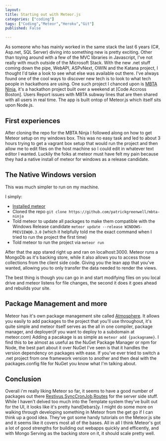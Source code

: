 ```yaml
---
layout: 
title: Starting out with Meteor.js
categories: ["coding"]
tags: ["Coding","Meteor","Heroku","Git"]
published: False

---
```


As someone who has mainly worked in the same stack the last 6 years (C#, Asp.net, SQL Server) diving into something new is pretty exciting.  Other than toying around with a few of the MVC libraries in Javascript, I've not really with much outside of the Microsoft Stack.  With the new .net stuff coming down the pipe, WebAPI, ASPvNext, OWIN and the Katana project, I thought I'd take a look to see what else was available out there.  I've always found one of the cool ways to discover new tech is to look to what tech people in hackathons are using.  One such project I chanced upon is [MBTA Ninja](https://Mbta.ninja), it's a hackathon project built over a weekend at [Code Accross Boston].  Users Report issues with MBTA subway lines that are then shared with all users in real time.  The app is built ontop of Meteor.js which itself sits upon Node.js.  

## First experiences
After cloning the repo for the MBTA Ninja I followed along on how to get Meteor setup on my windows box.  This was no easy task and led to about 3 hours trying to get a vagrant box setup that would run the project and then allow me to edit files on the host machine so I could edit in whatever text editor I wanted.  Luckily the folks at meteor must have felt my pain because they had a native install of meteor for windows as a release candidate.  

## The Native Windows version

This was much simpler to run on my machine.

I simply:
* [Installed meteor](https://www.meteor.com/install)
* Cloned the repo `git clone https://github.com/patrickgreenwell/mbta-ninja`
* Told meteor to update all packages to make them compatible with the Windows Release candidate `meteor update --release WINDOWS-PREVIEW@0.3.0` (which it helpfully told me the exact command when I tried to run the project the first time)
* Told meteor to run the project via `meteor run`

After that the app stared right up and ran on localhost:3000. Meteor runs a MongoDb as it's backing store, while it also allows you to access those collections from the client side code.  Giving you the lean app that you've wanted, allowing you to only transfer the data needed to render the views. 

The best thing is though you can go in and start modifying files on you local drive and meteor listens for file changes, the second it does it goes ahead and rebuilds your site.  

## Package Management and more

Meteor has it's own package management site called [Atmosphere]().  It allows you easily to add packages to the project that you'll use throughout, it's quite simple and meteor itself serves as the all in one compiler, package manager, and deployer(if you want to deploy to a subdomain at meteor.com)  Adding a pacakage is as simple as `meteor add {packagname}`.  I find this to be almost as useful as the NuGet Package Manager or npm for Node, the best part about it over NuGet I've seen is that it handles the version dependency on packages with ease.  If you've ever tried to switch a .net project from one framework version to another and then deal with the packages.config file for NuGet you know what I'm talking about.

## Conclusion

Overall i'm really liking Meteor so far, it seems to have a good number of packages out there [Restivus](),[SyncCronJob](),[Routes]() for the server side stuff.  While I haven't delved too much into the Template system they've built out for the UI, it looks like it's pretty hand[lebars]y.  I might do some more on walking through developing something in Meteor from the get go if I can think up a good idea.  They've got some handy tutorials on the Meteor.js site and it seems like it covers most all of the bases.  All in all I think Meteor's got a lot of good strengths for building out webapps quickly and efficently, and with Mongo Serving as the backing store on it, it should scale pretty well.  
